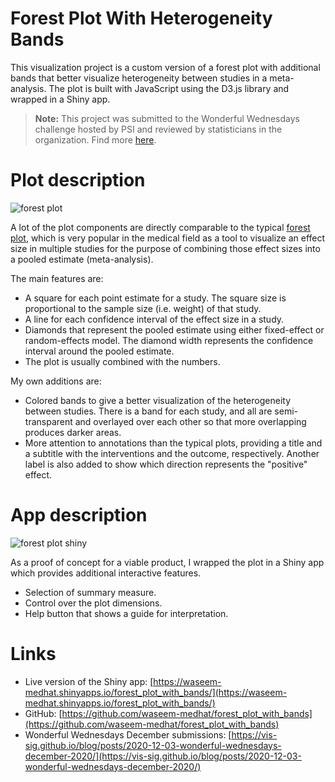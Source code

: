 # Forest Plot With Heterogeneity Bands

This visualization project is a custom version of a forest plot with
additional bands that better visualize heterogeneity between studies in a
meta-analysis. The plot is built with JavaScript using the D3.js library and
wrapped in a Shiny app.

> **Note:** This project was submitted to the Wonderful Wednesdays challenge
hosted by PSI and reviewed by statisticians in the organization. Find more
[here](https://vis-sig.github.io/blog/posts/2020-12-03-wonderful-wednesdays-december-2020/).

# Plot description

![forest plot](https://i.imgur.com/Q7dmUsA.png)

A lot of the plot components are directly comparable to the typical [forest
plot](https://en.wikipedia.org/wiki/Forest_plot), which is very popular in
the medical field as a tool to visualize an effect size in multiple studies
for the purpose of combining those effect sizes into a pooled estimate
(meta-analysis).

The main features are:

- A square for each point estimate for a study. The square size is
proportional to the sample size (i.e. weight) of that study.
- A line for each confidence interval of the effect size in a  study.
- Diamonds that represent the pooled estimate using either fixed-effect or
random-effects model. The diamond width represents the confidence interval
around the pooled estimate.
- The plot is usually combined with the numbers.

My own additions are:

- Colored bands to give a better visualization of the heterogeneity between
studies. There is a band for each study, and all are semi-transparent and
overlayed over each other so that more overlapping produces darker areas.
- More attention to annotations than the typical plots, providing a title and
a subtitle with the interventions and the outcome, respectively. Another
label is also added to show which direction represents the "positive" effect.

# App description

![forest plot shiny](https://i.imgur.com/OgcgIAX.png)

As a proof of concept for a viable product, I wrapped the plot in a Shiny app
which provides additional interactive features.

- Selection of summary measure.
- Control over the plot dimensions.
- Help button that shows a guide for interpretation.

# Links

- Live version of the Shiny app: [https://waseem-medhat.shinyapps.io/forest_plot_with_bands/](https://waseem-medhat.shinyapps.io/forest_plot_with_bands/)
- GitHub: [https://github.com/waseem-medhat/forest_plot_with_bands](https://github.com/waseem-medhat/forest_plot_with_bands)
- Wonderful Wednesdays December submissions: [https://vis-sig.github.io/blog/posts/2020-12-03-wonderful-wednesdays-december-2020/](https://vis-sig.github.io/blog/posts/2020-12-03-wonderful-wednesdays-december-2020/)
